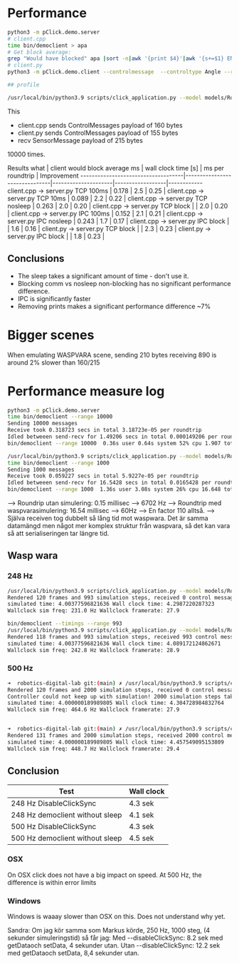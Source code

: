 
# Performance

```bash
python3 -m pClick.demo.server
# client.cpp
time bin/democlient > apa
# Get block average:
grep "Would have blocked" apa |sort -n|awk '{print $4}'|awk '{s+=$1} END {print s/10000.0}'
# client.py
python3 -m pClick.demo.client --controlmessage  --controltype Angle --range   0.56s user 0.40s system 42% cpu 2.237 total

## profile

/usr/local/bin/python3.9 scripts/click_application.py --model models/RobotLabScenes.yml:MYuMiInLab --decorate --framerate 30 --trace-sizes --profile --profileFile waspwara.profile -- -p
```

This

- client.cpp sends ControlMessages payload of 160 bytes
- client.py sends ControlMessages payload of 155 bytes
- recv SensorMessage payload of 215 bytes

10000 times.

Results
what                                | client would block average ms | wall clock time [s] | ms per roundtrip | Improvement
------------------------------------|-------------------------------|---------------------|------------------|------------
client.cpp -> server.py TCP 100ms   | 0.178                         | 2.5                 | 0.25             |
client.cpp -> server.py TCP 10ms    | 0.089                         | 2.2                 | 0.22             |
client.cpp -> server.py TCP nosleep | 0.263                         | 2.0                 | 0.20             |
client.cpp -> server.py TCP block   |                               | 2.0                 | 0.20             |
client.cpp -> server.py IPC 100ms   | 0.152                         | 2.1                 | 0.21             |
client.cpp -> server.py IPC nosleep | 0.243                         | 1.7                 | 0.17             |
client.cpp -> server.py IPC block   |                               | 1.6                 | 0.16             |
client.py -> server.py  TCP block   |                               | 2.3                 | 0.23             |
client.py -> server.py  IPC block   |                               | 1.8                 | 0.23             |

## Conclusions

- The sleep takes a significant amount of time - don't use it.
- Blocking comm vs nosleep non-blocking has no significant performance difference.
- IPC is significantly faster
- Removing prints makes a significant performance difference ~7%

# Bigger scenes

When emulating WASPVARA scene, sending 210 bytes receiving 890 is around 2% slower than 160/215


# Performance measure log

```bash
python3 -m pClick.demo.server
time bin/democlient --range 10000
Sending 10000 messages
Receive took 0.318723 secs in total 3.18723e-05 per roundtrip
Idled betweeen send-recv for 1.49206 secs in total 0.000149206 per roundtrip
bin/democlient --range 10000  0.36s user 0.64s system 52% cpu 1.907 total

/usr/local/bin/python3.9 scripts/click_application.py --model models/RobotLabScenes.yml:MYuMiInLab --decorate --framerate 30 --trace-sizes -- -p
time bin/democlient --range 1000
Sending 1000 messages
Receive took 0.059227 secs in total 5.9227e-05 per roundtrip
Idled betweeen send-recv for 16.5428 secs in total 0.0165428 per roundtrip
bin/democlient --range 1000  1.36s user 3.08s system 26% cpu 16.648 total
```

--> Roundrip utan simulering: 0.15 millisec --> 6702 Hz
--> Roundtrip med waspvarasimulering: 16.54 millisec --> 60Hz
--> En factor 110 alltså.
--> Själva receiven tog dubbelt så lång tid mot waspwara. Det är samma datamängd men något mer komplex struktur från waspvara, så det kan vara så att serialiseringen tar längre tid.


## Wasp wara

### 248 Hz

```bash
/usr/local/bin/python3.9 scripts/click_application.py --model models/RobotLabScenes.yml:MYuMiInLab --decorate --trace-sizes  --timeStep 0.004032 --framerate 30 --stopAfter 4  --disableClickSync -- -p
Rendered 120 frames and 993 simulation steps, received 0 control messages
simulated time: 4.00377596821636 Wall clock time: 4.2987220287323
Wallclock sim freq: 231.0 Hz Wallclock framerate: 27.9

bin/democlient --timings --range 993
/usr/local/bin/python3.9 scripts/click_application.py --model models/RobotLabScenes.yml:MYuMiInLab --decorate --trace-sizes  --timeStep 0.004032 --framerate 30 --stopAfter 4 -- -p
Rendered 118 frames and 993 simulation steps, received 993 control messages
simulated time: 4.00377596821636 Wall clock time: 4.089172124862671
Wallclock sim freq: 242.8 Hz Wallclock framerate: 28.9


```

### 500 Hz

```bash
➜  robotics-digital-lab git:(main) ✗ /usr/local/bin/python3.9 scripts/click_application.py --model models/RobotLabScenes.yml:MYuMiInLab --decorate --trace-sizes  --timeStep 0.002 --framerate 30 --stopAfter 4 --disableClickSync -- -p
Rendered 120 frames and 2000 simulation steps, received 0 control messages
Controller could not keep up with simulation! 2000 simulation steps taken without control message
simulated time: 4.000000189989805 Wall clock time: 4.304728984832764
Wallclock sim freq: 464.6 Hz Wallclock framerate: 27.9


➜  robotics-digital-lab git:(main) ✗ /usr/local/bin/python3.9 scripts/click_application.py --model models/RobotLabScenes.yml:MYuMiInLab --decorate --trace-sizes  --timeStep 0.002 --framerate 30 --stopAfter 4 -- -p
Rendered 131 frames and 2000 simulation steps, received 2000 control messages
simulated time: 4.000000189989805 Wall clock time: 4.457549095153809
Wallclock sim freq: 448.7 Hz Wallclock framerate: 29.4
```

## Conclusion

Test                            | Wall clock
--------------------------------|-----------
248 Hz DisableClickSync         | 4.3 sek
248 Hz democlient without sleep | 4.1 sek
500 Hz DisableClickSync         | 4.3 sek
500 Hz democlient without sleep | 4.5 sek

### OSX

On OSX click does not have a big impact on speed.
At 500 Hz, the difference is within error limits

### Windows

Windows is waaay slower than OSX on this. Does not understand why yet.

Sandra:
Om jag kör samma som Markus körde, 250 Hz, 1000 steg, (4 sekunder simuleringstid) så får jag:
Med --disableClickSync: 8.2 sek med getDataoch setData, 4 sekunder utan.
Utan --disableClickSync: 12.2 sek med getDataoch setData, 8,4 sekunder utan.
